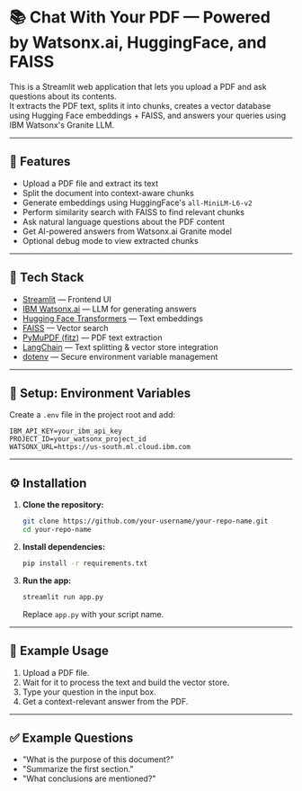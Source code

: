 # 📚 Chat With Your PDF — Powered by Watsonx.ai, HuggingFace, and FAISS

This is a Streamlit web application that lets you upload a PDF and ask questions about its contents.  
It extracts the PDF text, splits it into chunks, creates a vector database using Hugging Face embeddings + FAISS, and answers your queries using IBM Watsonx's Granite LLM.

---

## 🚀 Features

- Upload a PDF file and extract its text
- Split the document into context-aware chunks
- Generate embeddings using HuggingFace's `all-MiniLM-L6-v2`
- Perform similarity search with FAISS to find relevant chunks
- Ask natural language questions about the PDF content
- Get AI-powered answers from Watsonx.ai Granite model
- Optional debug mode to view extracted chunks

---

## 🔧 Tech Stack

- [Streamlit](https://streamlit.io/) — Frontend UI
- [IBM Watsonx.ai](https://www.ibm.com/watsonx) — LLM for generating answers
- [Hugging Face Transformers](https://huggingface.co/) — Text embeddings
- [FAISS](https://github.com/facebookresearch/faiss) — Vector search
- [PyMuPDF (fitz)](https://pymupdf.readthedocs.io/en/latest/) — PDF text extraction
- [LangChain](https://www.langchain.com/) — Text splitting & vector store integration
- [dotenv](https://pypi.org/project/python-dotenv/) — Secure environment variable management

---

## 🔐 Setup: Environment Variables

Create a `.env` file in the project root and add:

```
IBM_API_KEY=your_ibm_api_key
PROJECT_ID=your_watsonx_project_id
WATSONX_URL=https://us-south.ml.cloud.ibm.com
```

---

## ⚙️ Installation

1. **Clone the repository:**

   ```bash
   git clone https://github.com/your-username/your-repo-name.git
   cd your-repo-name
   ```

2. **Install dependencies:**

   ```bash
   pip install -r requirements.txt
   ```

3. **Run the app:**

   ```bash
   streamlit run app.py
   ```

   Replace `app.py` with your script name.

---

## 📂 Example Usage

1. Upload a PDF file.
2. Wait for it to process the text and build the vector store.
3. Type your question in the input box.
4. Get a context-relevant answer from the PDF.

---

## ✅ Example Questions

- "What is the purpose of this document?"
- "Summarize the first section."
- "What conclusions are mentioned?"
